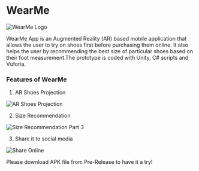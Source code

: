 # WearMe

![WearMe Logo](https://user-images.githubusercontent.com/32039212/128588800-791b570c-3921-4655-9d18-ef2d7f903efb.png)


WearMe App is an Augmented Reality (AR) based mobile application that allows the user to try on shoes first before purchasing them online. It also helps the user by recommending the best size of particular shoes based on their foot measurement.The prototype is coded with Unity, C# scripts and Vuforia.

### Features of WearMe

1. AR Shoes Projection

![AR Shoes Projection](https://user-images.githubusercontent.com/32039212/128588651-7c3b8c72-a0a7-424c-ad14-eb96d9da2188.jpg)

2. Size Recommendation

![Size Recommendation Part 3](https://user-images.githubusercontent.com/32039212/128588716-97ec0fd4-6671-4a13-91ed-bafdf11f4587.jpg)

3. Share it to social media

![Share Online](https://user-images.githubusercontent.com/32039212/128588728-ee9cfcd3-4b57-4197-a45c-a470f1a0f176.jpg)

Please download APK file from Pre-Release to have it a try!
